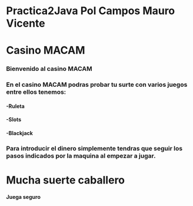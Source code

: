 # Practica2Java Pol Campos Mauro Vicente

# Casino MACAM

### Bienvenido al casino MACAM

### En el casino MACAM podras probar tu surte con varios juegos entre ellos tenemos:

#### -Ruleta
#### -Slots
#### -Blackjack

### Para introducir el dinero simplemente tendras que seguir los pasos indicados por la maquina al empezar a jugar.

# Mucha suerte caballero


#### Juega seguro


